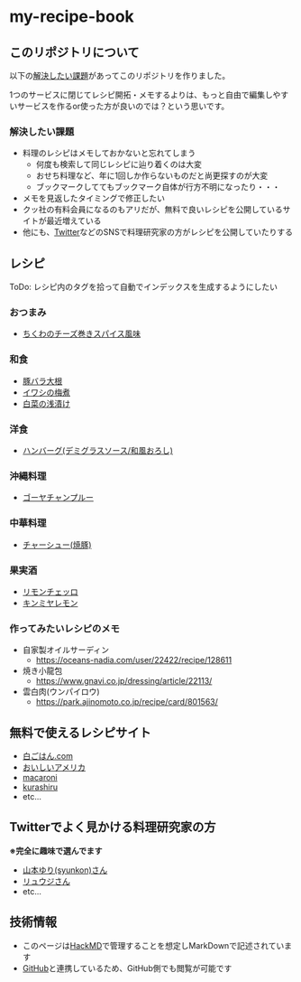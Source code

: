 # my-recipe-book

## このリポジトリについて

以下の[解決したい課題](#解決したい課題)があってこのリポジトリを作りました。

1つのサービスに閉じてレシピ開拓・メモするよりは、もっと自由で編集しやすいサービスを作るor使った方が良いのでは？という思いです。

### 解決したい課題

* 料理のレシピはメモしておかないと忘れてしまう
    * 何度も検索して同じレシピに辿り着くのは大変
    * おせち料理など、年に1回しか作らないものだと尚更探すのが大変
    * ブックマークしててもブックマーク自体が行方不明になったり・・・
* メモを見返したタイミングで修正したい
* クッ社の有料会員になるのもアリだが、無料で良いレシピを公開しているサイトが最近増えている
* 他にも、[Twitter](https://twitter.com/)などのSNSで料理研究家の方がレシピを公開していたりする

## レシピ

ToDo: レシピ内のタグを拾って自動でインデックスを生成するようにしたい

### おつまみ

* [ちくわのチーズ巻きスパイス風味](https://hackmd.io/@GyTP6pUqQkKQUZiFBNIT2Q/B1R4fDCSI)

### 和食

* [豚バラ大根](https://hackmd.io/@GyTP6pUqQkKQUZiFBNIT2Q/B1sbOw0HU)
* [イワシの梅煮](https://hackmd.io/@GyTP6pUqQkKQUZiFBNIT2Q/r17SLKLCL)
* [白菜の浅漬け](https://hackmd.io/@GyTP6pUqQkKQUZiFBNIT2Q/HJZboDRHL)

### 洋食

* [ハンバーグ(デミグラスソース/和風おろし)](https://hackmd.io/@GyTP6pUqQkKQUZiFBNIT2Q/SkNuxGl1w)

### 沖縄料理

* [ゴーヤチャンプルー](https://hackmd.io/@GyTP6pUqQkKQUZiFBNIT2Q/SypgotzNU)

### 中華料理

* [チャーシュー(焼豚)](https://hackmd.io/@GyTP6pUqQkKQUZiFBNIT2Q/Hk4beRnEU)

### 果実酒

* [リモンチェッロ](https://hackmd.io/@GyTP6pUqQkKQUZiFBNIT2Q/HJq2iJGJv)
* [キンミヤレモン](https://hackmd.io/@GyTP6pUqQkKQUZiFBNIT2Q/BJs3TkzyP)

### 作ってみたいレシピのメモ

* 自家製オイルサーディン
    * https://oceans-nadia.com/user/22422/recipe/128611
* 焼き小龍包
    * https://www.gnavi.co.jp/dressing/article/22113/
* 雲白肉(ウンパイロウ)
    * https://park.ajinomoto.co.jp/recipe/card/801563/

## 無料で使えるレシピサイト

* [白ごはん.com](https://www.sirogohan.com/)
* [おいしいアメリカ](https://www.oishiiamerica.com/)
* [macaroni](https://macaro-ni.jp/)
* [kurashiru](https://www.kurashiru.com/)
* etc...

## Twitterでよく見かける料理研究家の方

**※完全に趣味で選んでます**

* [山本ゆり(syunkon)さん](https://twitter.com/syunkon0507)
* [リュウジさん](https://twitter.com/ore825?s=20)
* etc...

## 技術情報

* このページは[HackMD](https://hackmd.io/)で管理することを想定しMarkDownで記述されています
* [GitHub](https://github.com/)と連携しているため、GitHub側でも閲覧が可能です
